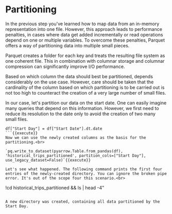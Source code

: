 # Partitioning

In the previous step you've learned how to map data from an in-memory representation into one file. However, this approach leads to performance penalties, in cases where data get added incrementally or read operations depend on one or multiple variables. To overcome these penalties, Parquet offers a way of partitioning data into multiple small pieces.

Parquet creates a folder for each key and treats the resulting file system as one coherent file. This in combination with columnar storage and columnar compression can significantly improve I/O performance.

Based on which column the data should best be partitioned, depends considerably on the use case. However, care should be taken that the cardinality of the column based on which partitioning is to be carried out is not too high to counteract the creation of a very large number of small files.

In our case, let's partition our data on the start date. One can easily imagine many queries that depend on this information.
However, we first need to reduce its resolution to the date only to avoid the creation of two many small files.<br>

```
df["Start Day"] = df["Start Date"].dt.date
```{{execute}}
Now we can use the newly created columns as the basis for the partitioning.<br>

`pq.write_to_dataset(pyarrow.Table.from_pandas(df), 'historical_trips_partitioned', partition_cols=["Start Day"], use_legacy_dataset=False)`{{execute}}

Let's see what happened. The following command prints the first four entries of the newly-created directory. You can ignore the broken pipe error. It's out of the scope four this scenario.<br>
```
!cd historical_trips_partitioned  && ls | head -4"
```{{execute}}

A new directory was created, containing all data partitioned by the Start Day.